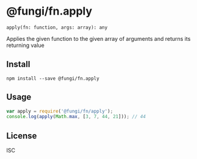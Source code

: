 @fungi/fn.apply
===============

    apply(fn: function, args: array): any

Applies the given function to the given array of arguments and returns its
returning value

Install
-------

    npm install --save @fungi/fn.apply

Usage
-----

```js
var apply = require('@fungi/fn/apply');
console.log(apply(Math.max, [3, 7, 44, 21])); // 44
```

License
-------

ISC
